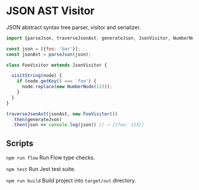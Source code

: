 # JSON AST Visitor

JSON abstract syntax tree parser, visitor and serializer.

```js
import {parseJson, traverseJsonAst, generateJson, JsonVisitor, NumberNode} from 'json-ast-visitor';

const json = [{foo: 'bar'}];
const jsonAst = parseJson(json);

class FooVisitor extends JsonVisitor {

  visitString(node) {
    if (node.getKey() === 'foo') {
      node.replace(new NumberNode(123));
    }
  }
}

traverseJsonAst(jsonAst, new FooVisitor())
  .then(generateJson)
  .then(json => console.log(json)) // → [{foo: 123}]

```

## Scripts

`npm run flow` Run Flow type checks.

`npm test` Run Jest test suite.

`npm run build` Build project into `target/out` directory.
